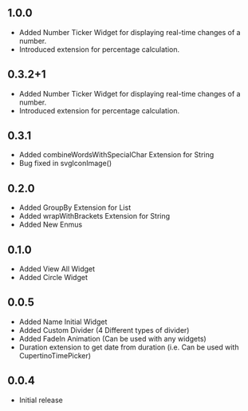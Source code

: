 ## 1.0.0

- Added Number Ticker Widget for displaying real-time changes of a number.
- Introduced extension for percentage calculation.

## 0.3.2+1

- Added Number Ticker Widget for displaying real-time changes of a number.
- Introduced extension for percentage calculation.

## 0.3.1

- Added combineWordsWithSpecialChar Extension for String
- Bug fixed in svgIconImage()

## 0.2.0

- Added GroupBy Extension for List
- Added wrapWithBrackets Extension for String
- Added New Enmus

## 0.1.0

- Added View All Widget
- Added Circle Widget

## 0.0.5

- Added Name Initial Widget
- Added Custom Divider (4 Different types of divider)
- Added FadeIn Animation (Can be used with any widgets)
- Duration extension to get date from duration (i.e. Can be used with CupertinoTimePicker)

## 0.0.4

* Initial release 
